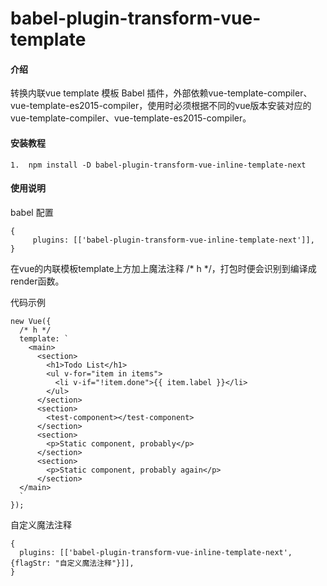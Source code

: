 # babel-plugin-transform-vue-template

#### 介绍
转换内联vue template 模板 Babel 插件，外部依赖vue-template-compiler、vue-template-es2015-compiler，使用时必须根据不同的vue版本安装对应的vue-template-compiler、vue-template-es2015-compiler。


#### 安装教程

```
1.  npm install -D babel-plugin-transform-vue-inline-template-next
```

#### 使用说明

babel 配置
```
{
     plugins: [['babel-plugin-transform-vue-inline-template-next']],
}
```

在vue的内联模板template上方加上魔法注释 /* h */，打包时便会识别到编译成render函数。


代码示例
```
new Vue({
  /* h */
  template: `
    <main>
      <section>
        <h1>Todo List</h1>
        <ul v-for="item in items">
          <li v-if="!item.done">{{ item.label }}</li>
        </ul>
      </section>
      <section>
        <test-component></test-component>
      </section>
      <section>
        <p>Static component, probably</p>
      </section>
      <section>
        <p>Static component, probably again</p>
      </section>
  </main>
  `
});
```
自定义魔法注释
```
{
  plugins: [['babel-plugin-transform-vue-inline-template-next', {flagStr: "自定义魔法注释"}]],
}
```
